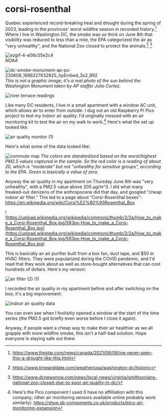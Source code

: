 # corsi-rosenthal

Quebec experienced record-breaking heat and drought during the spring of 2023, leading to the provinces' worst wildfire season in recorded history.[^1] Where I live in Washington DC, the smoke was so thick on June 8th that visibility was reduced to less than a mile, the EPA categorized the air as "very unhealthy", and the National Zoo closed to protect the animals.[^2] [^3]

![ezgif-4-e06c05e2c4](https://github.com/pete-rodrigue/corsi-rosenthal/assets/8962291/5f2965db-c139-4b33-a03e-b7b8d0a441e5)<br/>
*NOAA*

![dc-smoke-monument-ap-ps-230608_1686227632825_hpEmbed_3x2_992](https://github.com/pete-rodrigue/corsi-rosenthal/assets/8962291/665f6662-2d9a-4fcc-95cd-4d53cb52d331)
*This is not a graphic image; it's a real photo of the sun behind the Washington Monument taken by AP staffer Julio Cortez.*

![river terrace readings](https://github.com/pete-rodrigue/corsi-rosenthal/assets/8962291/b09db225-2216-4d25-ac19-4ac0df4fc449)


Like many DC residents, I live in a small apartment with a window AC unit, which allows air to enter from outside. I dug out an old Raspberry Pi Pico project to test my indoor air quality. I'd originally messed with an air monitoring kit to test the air on my walk to work.[^4] Here's what the set up looked like:

![air quality monitor (1)](https://github.com/pete-rodrigue/corsi-rosenthal/assets/8962291/ba0ec1ff-f7ff-4c28-9164-abdf8b87cbf7)




Here's what some of the data looked like:

![commute map](https://github.com/pete-rodrigue/corsi-rosenthal/assets/8962291/a560d1e3-feb4-49a6-b40c-9c981a39991c)
*The colors are standardized based on the worst/highest PM2.5 values captured in the sample. So the red color is a reading of about 20, which is "moderate" but not "unhealthy for sensitive groups", according to the EPA. Green is basically a value of zero.*

Anyway the air quality in my apartment on Thursday June 8th was "very unhealthy", with a PM2.5 value above 200 μg/m^3. I did what many freaked-out denizens of the anthropocene did that day, and googled "cheap indoor air filter." This led to a page about "Corsi-Rosenthal boxes": https://en.wikipedia.org/wiki/Corsi%E2%80%93Rosenthal_Box

![https://upload.wikimedia.org/wikipedia/commons/thumb/2/2a/How_to_make_a_Corsi-Rosenthal_Box.jpg/593px-How_to_make_a_Corsi-Rosenthal_Box.jpg](https://upload.wikimedia.org/wikipedia/commons/thumb/2/2a/How_to_make_a_Corsi-Rosenthal_Box.jpg/593px-How_to_make_a_Corsi-Rosenthal_Box.jpg)

This is basically an air purifier built from a box fan, duct tape, and $50 in HVAC filters. They were popularized during the COVID pandemic, and I'd read that they work about as well as store-bought alternatives that can cost hundreds of dollars. Here's my version:

![air filter (2) (1)](https://github.com/pete-rodrigue/corsi-rosenthal/assets/8962291/efdd4d84-e15c-473a-bbc8-664dc1ca1fb5)


I recorded the air quality in my apartment before and after switching on the box; it's a big improvement:

![indoor air quality data](https://github.com/pete-rodrigue/corsi-rosenthal/assets/8962291/82fb9d3c-b39a-4245-8eb3-8ec15f8cfc0a)

You can even see when I foolishly opened a window at the start of the time series (the PM2.5 got briefly even worse before I close it again). 

Anyway, if people want a cheap way to make their air healthier as we all grapple with more wildfire smoke, this isn't a half-bad solution. Hope everyone is staying safe out there.

[^1]: https://www.thestar.com/news/canada/2021/06/08/ive-never-seen-this-a-drought-like-this.html
[^2]: https://www.timeanddate.com/weather/usa/washington-dc/historic
[^3]: https://www.dcnewsnow.com/news/local-news/virginia/smithsonians-national-zoo-closed-due-to-poor-air-quality-in-dc/
[^4]: Here's the Pico component I used (I have no affilliation with this company; other air monitoring sensors available online probably work similarly): https://shop.sb-components.co.uk/products/pico-air-monitoring-expansion
